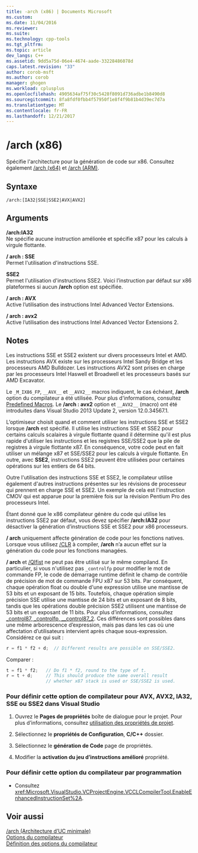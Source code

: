```yaml
---
title: -arch (x86) | Documents Microsoft
ms.custom: 
ms.date: 11/04/2016
ms.reviewer: 
ms.suite: 
ms.technology: cpp-tools
ms.tgt_pltfrm: 
ms.topic: article
dev_langs: C++
ms.assetid: 9dd5a75d-06e4-4674-aade-33228486078d
caps.latest.revision: "33"
author: corob-msft
ms.author: corob
manager: ghogen
ms.workload: cplusplus
ms.openlocfilehash: 4905634af75f30c5428f8091d736adbe1b8490d8
ms.sourcegitcommit: 8fa8fdf0fbb4f57950f1e8f4f9b81b4d39ec7d7a
ms.translationtype: MT
ms.contentlocale: fr-FR
ms.lasthandoff: 12/21/2017
---
```

# <a name="arch-x86"></a>/arch (x86)
Spécifie l'architecture pour la génération de code sur x86. Consultez également [/arch (x64)](../../build/reference/arch-x64.md) et [/arch (ARM)](../../build/reference/arch-arm.md).  
  
## <a name="syntax"></a>Syntaxe  
  
```  
/arch:[IA32|SSE|SSE2|AVX|AVX2]  
```  
  
## <a name="arguments"></a>Arguments  
 **/arch:IA32**  
 Ne spécifie aucune instruction améliorée et spécifie x87 pour les calculs à virgule flottante.  
  
 **/ arch : SSE**  
 Permet l'utilisation d'instructions SSE.  
  
 **SSE2**  
 Permet l'utilisation d'instructions SSE2. Voici l’instruction par défaut sur x86 plateformes si aucun **/arch** option est spécifiée.  
  
 **/ arch : AVX**  
 Active l’utilisation des instructions Intel Advanced Vector Extensions.  
  
 **/ arch : avx2**  
 Active l’utilisation des instructions Intel Advanced Vector Extensions 2.  
  
## <a name="remarks"></a>Notes  
 Les instructions SSE et SSE2 existent sur divers processeurs Intel et AMD. Les instructions AVX existe sur les processeurs Intel Sandy Bridge et les processeurs AMD Bulldozer. Les instructions AVX2 sont prises en charge par les processeurs Intel Haswell et Broadwell et les processeurs basés sur AMD Excavator.  
  
 Le `_M_IX86_FP`, `__AVX__` et `__AVX2__` macros indiquent, le cas échéant, **/arch** option du compilateur a été utilisée. Pour plus d'informations, consultez [Predefined Macros](../../preprocessor/predefined-macros.md). Le **/arch : avx2** option et `__AVX2__` (macro) ont été introduites dans Visual Studio 2013 Update 2, version 12.0.34567.1.  
  
 L’optimiseur choisit quand et comment utiliser les instructions SSE et SSE2 lorsque **/arch** est spécifié. Il utilise les instructions SSE et SSE2 pour certains calculs scalaires à virgule flottante quand il détermine qu'il est plus rapide d'utiliser les instructions et les registres SSE/SSE2 que la pile de registres à virgule flottante x87. En conséquence, votre code peut en fait utiliser un mélange x87 et SSE/SSE2 pour les calculs à virgule flottante. En outre, avec **SSE2**, instructions SSE2 peuvent être utilisées pour certaines opérations sur les entiers de 64 bits.  
  
 Outre l'utilisation des instructions SSE et SSE2, le compilateur utilise également d'autres instructions présentes sur les révisions de processeur qui prennent en charge SSE et SSE2. Un exemple de cela est l'instruction CMOV qui est apparue pour la première fois sur la révision Pentium Pro des processeurs Intel.  
  
 Étant donné que le x86 compilateur génère du code qui utilise les instructions SSE2 par défaut, vous devez spécifier **/arch:IA32** pour désactiver la génération d’instructions SSE et SSE2 pour x86 processeurs.  
  
 **/ arch** uniquement affecte génération de code pour les fonctions natives. Lorsque vous utilisez [/CLR](../../build/reference/clr-common-language-runtime-compilation.md) à compiler, **/arch** n’a aucun effet sur la génération du code pour les fonctions managées.  
  
 **/ arch** et [/QIfist](../../build/reference/qifist-suppress-ftol.md) ne peut pas être utilisé sur le même compiland. En particulier, si vous n'utilisez pas `_controlfp` pour modifier le mot de commande FP, le code de démarrage runtime définit le champ de contrôle de précision de mot de commande FPU x87 sur 53 bits. Par conséquent, chaque opération float ou double d'une expression utilise une mantisse de 53 bits et un exposant de 15 bits. Toutefois, chaque opération simple précision SSE utilise une mantisse de 24 bits et un exposant de 8 bits, tandis que les opérations double précision SSE2 utilisent une mantisse de 53 bits et un exposant de 11 bits. Pour plus d’informations, consultez [_control87, _controlfp, \__control87_2](../../c-runtime-library/reference/control87-controlfp-control87-2.md). Ces différences sont possibles dans une même arborescence d’expression, mais pas dans les cas où une affectation d’utilisateurs intervient après chaque sous-expression. Considérez ce qui suit :  
  
```cpp  
r = f1 * f2 + d;  // Different results are possible on SSE/SSE2.  
```  
  
 Comparer :  
  
```cpp  
t = f1 * f2;   // Do f1 * f2, round to the type of t.  
r = t + d;     // This should produce the same overall result   
               // whether x87 stack is used or SSE/SSE2 is used.  
```  
  
### <a name="to-set-this-compiler-option-for-avx-avx2-ia32-sse-or-sse2-in-visual-studio"></a>Pour définir cette option de compilateur pour AVX, AVX2, IA32, SSE ou SSE2 dans Visual Studio  
  
1.  Ouvrez le **Pages de propriétés** boîte de dialogue pour le projet. Pour plus d’informations, consultez [utilisation des propriétés de projet](../../ide/working-with-project-properties.md).  
  
2.  Sélectionnez le **propriétés de Configuration**, **C/C++** dossier.  
  
3.  Sélectionnez le **génération de Code** page de propriétés.  
  
4.  Modifier la **activation du jeu d’instructions amélioré** propriété.  
  
### <a name="to-set-this-compiler-option-programmatically"></a>Pour définir cette option du compilateur par programmation  
  
-   Consultez <xref:Microsoft.VisualStudio.VCProjectEngine.VCCLCompilerTool.EnableEnhancedInstructionSet%2A>.  
  
## <a name="see-also"></a>Voir aussi  
 [/arch (Architecture d’UC minimale)](../../build/reference/arch-minimum-cpu-architecture.md)   
 [Options du compilateur](../../build/reference/compiler-options.md)   
 [Définition des options du compilateur](../../build/reference/setting-compiler-options.md)